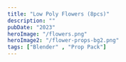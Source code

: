 ```yaml
---
title: "Low Poly Flowers (8pcs)"
description: ""
pubDate: "2023"
heroImage: "/flowers.png"
heroImage2: "/flower-props-bg2.png"
tags: ["Blender" , "Prop Pack"]
---
```

